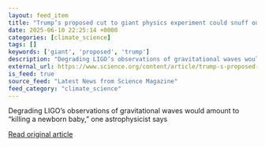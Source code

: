 ```yaml
---
layout: feed_item
title: "Trump’s proposed cut to giant physics experiment could snuff out new form of astronomy"
date: 2025-06-10 22:25:14 +0000
categories: [climate_science]
tags: []
keywords: ['giant', 'proposed', 'trump']
description: "Degrading LIGO’s observations of gravitational waves would amount to “killing a newborn baby,” one astrophysicist says"
external_url: https://www.science.org/content/article/trump-s-proposed-cut-giant-physics-experiment-could-snuff-out-new-form-astronomy
is_feed: true
source_feed: "Latest News from Science Magazine"
feed_category: "climate_science"
---
```


Degrading LIGO’s observations of gravitational waves would amount to “killing a newborn baby,” one astrophysicist says

[Read original article](https://www.science.org/content/article/trump-s-proposed-cut-giant-physics-experiment-could-snuff-out-new-form-astronomy)
